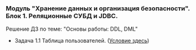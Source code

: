 ﻿### Модуль "Хранение данных и организация безопасности". Блок 1. Реляционные СУБД и JDBC.
Решение ДЗ по теме: "Основы работы: DDL, DML"

* Задача 1.1 Таблица пользователей. ([Условие здесь](https://github.com/netology-code/jd-homeworks/blob/master/sql-basic/task/README.md))